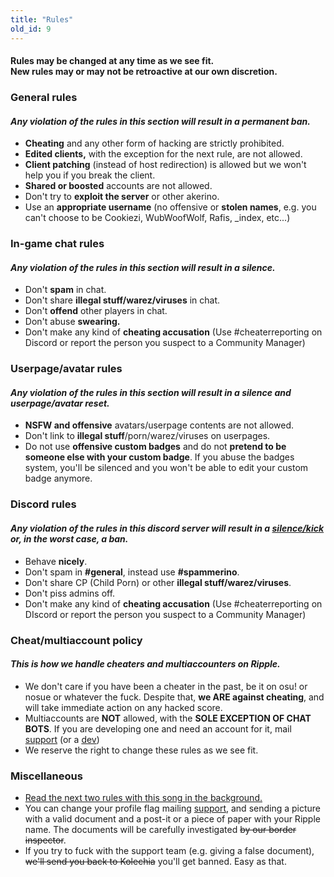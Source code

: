 ```yaml
---
title: "Rules"
old_id: 9
---
```

<h4 class="cenetered">Rules may be changed at any time as we see fit.<br>New rules may or may not be retroactive at our own discretion.</h4>

<h3><i class="game icon"></i> General rules</h3>

#### _Any violation of the rules in this section will result in a **permanent ban**._

* **Cheating** and any other form of hacking are strictly prohibited.
* **Edited clients,** with the exception for the next rule, are not allowed.
* **Client patching** (instead of host redirection) is allowed but we won't help you if you break the client.
* **Shared or boosted** accounts are not allowed.
* Don't try to **exploit the server** or other akerino.
* Use an **appropriate username** (no offensive or **stolen names**, e.g. you can't choose to be Cookiezi, WubWoofWolf, Rafis, _index, etc...)

<h3><i class="comment icon"></i> In-game chat rules</h3>

#### _Any violation of the rules in this section will result in a **silence**._

* Don't **spam** in chat.
* Don't share **illegal stuff/warez/viruses** in chat.
* Don't **offend** other players in chat.
* Don't abuse **swearing.**
* Don't make any kind of **cheating accusation** (Use #cheaterreporting on Discord or report the person you suspect to a Community Manager)


<h3><i class="user icon"></i> Userpage/avatar rules</h3>

#### _Any violation of the rules in this section will result in a **silence and userpage/avatar reset**._

* **NSFW and offensive** avatars/userpage contents are not allowed.
* Don't link to **illegal stuff**/porn/warez/viruses on userpages.
* Do not use **offensive custom badges** and do not **pretend to be someone else with your custom badge**. If you abuse the badges system, you'll be silenced and you won't be able to edit your custom badge anymore.

<h3><i class="comment icon"></i> Discord rules</h3>

#### _Any violation of the rules in this discord server will result in a <u>silence/kick</u> or, in the worst case, a **ban**._

* Behave **nicely**.
* Don't spam in **#general**, instead use **#spammerino**.
* Don't share CP (Child Porn) or other **illegal stuff/warez/viruses**.
* Don't piss admins off.
* Don't make any kind of **cheating accusation** (Use #cheaterreporting on DIscord or report the person you suspect to a Community Manager)

<h3><i class="file text outline icon"></i> Cheat/multiaccount policy</h3>

#### _This is how we handle cheaters and multiaccounters on Ripple._

* We don't care if you have been a cheater in the past, be it on osu! or nosue or whatever the fuck. 
Despite that, **we ARE against cheating**, and will take immediate action on any hacked score.
* Multiaccounts are **NOT** allowed, with the **SOLE EXCEPTION OF CHAT BOTS**.  If you are developing one and need an account for it,  mail [support](mailto:support@ripple.moe) (or a [dev](mailto:howl@ripple.moe))
* We reserve the right to change these rules as we see fit.

<h3><i class="list layout icon"></i> Miscellaneous</h3>

* [Read the next two rules with this song in the background.](https://www.youtube.com/watch?v=OBQE_TNI7zw)
* You can change your profile flag mailing [support](mailto:support@ripple.moe), and sending a picture with a valid document and a post-it or a piece of paper with your Ripple name. The documents will be carefully investigated ~~by our border inspector~~.
* If you try to fuck with the support team (e.g. giving a false document), ~~we'll send you back to Kolechia~~ you'll get banned. Easy as that.
